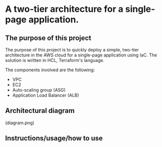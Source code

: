 # A two-tier architecture for a single-page application.

## The purpose of this project

The purpose of this project is to quickly deploy a simple, two-tier architecture in the AWS cloud for a single-page application using IaC. The solution is written in HCL, Terraform's language.

The components involved are the following:

* VPC
* EC2
* Auto-scaling group (ASG)
* Application Load Balancer (ALB)

## Architectural diagram
(diagram.png)


## Instructions/usage/how to use


  
